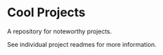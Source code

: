 # Cool Projects

A repository for noteworthy projects. 

See individual project readmes for more information. 
